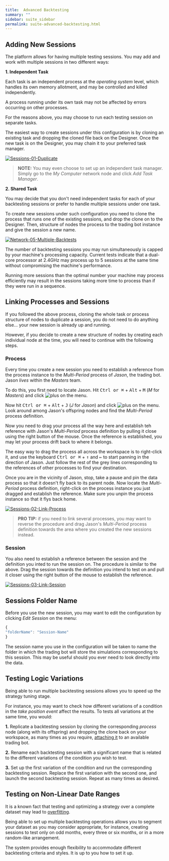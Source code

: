 ```yaml
---
title:  Advanced Backtesting
summary: ""
sidebar: suite_sidebar
permalink: suite-advanced-backtesting.html
---
```


## Adding New Sessions

The platform allows for having multiple testing sessions. You may add and work with multiple sessions in two different ways:

**1. Independent Task**

Each task is an independent process at the *operating system* level, which handles its own memory allotment, and may be controlled and killed independently.

A process running under its own task may not be affected by errors occurring on other processes.

For the reasons above, you may choose to run each testing session on separate tasks.

The easiest way to create sessions under this configuration is by cloning an existing task and dropping the cloned file back on the Designer. Once the new task is on the Designer, you may chain it to your preferred task manager.

[![Sessions-01-Duplicate](https://user-images.githubusercontent.com/13994516/70354911-23d8c000-1871-11ea-8a6c-552ab6e206ce.gif)](https://user-images.githubusercontent.com/13994516/70354911-23d8c000-1871-11ea-8a6c-552ab6e206ce.gif)

> **NOTE:** You may even choose to set up an independent task manager. Simply go to the *My Computer* network node and click *Add Task Manager*.

**2. Shared Task**

You may decide that you don't need independent tasks for each of your backtesting sessions or prefer to handle multiple sessions under one task.

To create new sessions under such configuration you need to clone the process that runs one of the existing sessions, and drop the clone on to the Designer. Then, structure of nodes the process to the trading bot instance and give the session a new name.

[![Network-05-Multiple-Backtests](https://user-images.githubusercontent.com/13994516/67272829-90644f00-f4bd-11e9-9559-3f01233ecee8.gif)](https://user-images.githubusercontent.com/13994516/67272829-90644f00-f4bd-11e9-9559-3f01233ecee8.gif)

The number of backtesting sessions you may run simultaneously is capped by your machine's processing capacity. Current tests indicate that a dual-core processor at 2.4GHz may process up to 5 sessions at the same time without compromising the machine's performance.

Running more sessions than the optimal number your machine may process efficiently may result in the sessions taking more time to process than if they were run in a sequence.

## Linking Processes and Sessions

If you followed the above process, cloning the whole task or process structure of nodes to duplicate a session, you do not need to do anything else... your new session is already up and running.

However, if you decide to create a new structure of nodes by creating each individual node at the time, you will need to continue with the following steps.

### Process

Every time you create a new session you need to establish a reference from the process instance to the *Multi-Period* process of *Jason*, the trading bot. Jason *lives* within the *Masters* team.

To do this, you first need to locate Jason. Hit <kbd>Ctrl or &#8984;</kbd> + <kbd>Alt</kbd> + <kbd>M</kbd> (*M* for *Masters*) and click ![plus](https://user-images.githubusercontent.com/13994516/70042962-121cc180-15c0-11ea-8322-018f78524f39.PNG) on the menu.

Now hit <kbd>Ctrl or &#8984;</kbd> + <kbd>Alt</kbd> + <kbd>J</kbd> (*J* for *Jason*) and click ![plus](https://user-images.githubusercontent.com/13994516/70042962-121cc180-15c0-11ea-8322-018f78524f39.PNG) on the menu. Look around among Jason's offspring nodes and find the *Multi-Period* process definition.

Now you need to drag your process all the way here and establish teh reference with Jason's *Multi-Period* process definition by pulling it close using the right button of the mouse. Once the reference is established, you may let your process drift back to where it belongs.

The easy way to drag the process all across the workspace is to right-click it, and use the keyboard <kbd>Ctrl or &#8984;</kbd> + <kbd>&#8593;</kbd> and <kbd>&#8592;</kbd> to start panning in the direction of Jason. Just follow the rest of the grey lines corresponding to the references of other processes to find your destination.

Once you are in the vicinity of Jason, stop, take a pause and pin the data process so that it doesn't fly back to its parent node. Now locate the *Multi-Period* process definition, right-click on the process instance you just dragged and establish the reference. Make sure you unpin the process instance so that it flys back home.

[![Sessions-02-Link-Process](https://user-images.githubusercontent.com/13994516/70355145-b2e5d800-1871-11ea-9bb3-49148772307c.gif)](https://user-images.githubusercontent.com/13994516/70355145-b2e5d800-1871-11ea-9bb3-49148772307c.gif)

> **PRO TIP:** if you need to link several processes, you may want to reverse the procedure and drag Jason's *Multi-Period* process definition towards the area where you created the new sessions instead.

### Session

You also need to establish a reference between the session and the definition you inted to run the session on. The procedure is similar to the above. Drag the session towards the definition you intend to test on and pull it closer using the right button of the mouse to establish the reference.

[![Sessions-03-Link-Session](https://user-images.githubusercontent.com/13994516/70355703-0e649580-1873-11ea-925e-1f0250148d2c.gif)](https://user-images.githubusercontent.com/13994516/70355703-0e649580-1873-11ea-925e-1f0250148d2c.gif)

## Sessions Folder Name

Before you use the new session, you may want to edit the configuration by clicking *Edit Session* on the menu:

```js
{
"folderName": "Session-Name"
}
```

The session name you use in the configuration will be taken to name the folder in which the trading bot will store the simulations corresponding to this session. This may be useful should you ever need to look directly into the data.

## Testing Logic Variations

Being able to run multiple backtesting sessions allows you to speed up the strategy tuning stage.

For instance, you may want to check how different variations of a condition in the *take position event* affect the results. To tests all variations at the same time, you would:

**1.** Replicate a backtesting session by cloning the corresponding *process* node (along with its offspring) and dropping the clone back on your workspace, as many times as you require, [attaching it](Designer-Interface#detachment-and-attachment-of-nodes) to an available trading bot.

**2.** Rename each backtesting session with a significant name that is related to the different variations of the condition you wish to test.

**3.** Set up the first variation of the condition and run the corresponding backtesting session. Replace the first variation with the second one, and launch the second backtesting session. Repeat as many times as desired.

## Testing on Non-Linear Date Ranges

It is a known fact that testing and optimizing a strategy over a complete dataset may lead to [overfitting](https://en.wikipedia.org/wiki/Overfitting).

Being able to set up multiple backtesting operations allows you to segment your dataset as you may consider appropriate, for instance, creating sessions to test only on odd months, every three or six months, or in a more random-like arrangement. 

The system provides enough flexibility to accommodate different backtesting criteria and styles. It is up to you how to set it up.